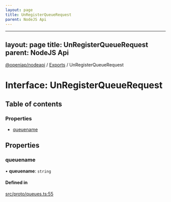 ```yaml
---
layout: page
title: UnRegisterQueueRequest
parent: NodeJS Api
---
```

---
layout: page
title: UnRegisterQueueRequest
parent: NodeJS Api
---
[@openiap/nodeapi](../README.md) / [Exports](../modules.md) / UnRegisterQueueRequest

# Interface: UnRegisterQueueRequest

## Table of contents

### Properties

- [queuename](UnRegisterQueueRequest.html#queuename)

## Properties

### queuename

• **queuename**: `string`

#### Defined in

[src/proto/queues.ts:55](https://github.com/openiap/nodeapi/blob/a6b5438/src/proto/queues.ts#L55)
